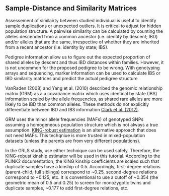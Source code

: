 ## Sample-Distance and Similarity Matrices

Assessement of similairty between studied individual is useful to identify sample duplications or unexpected outliers. It is critical to adjust for hidden population structure.
A pairwise similarity can be calculated by counting the alleles descended from a common ancestor (i.e. identity by descent; IBD) and/or alleles that are the same, irrespective of whether they are inherited from a recent ancestor (i.e. identity by state; IBS).

Pedigree information allow us to figure out the expected proportion of shared alleles by descent and thus IBD distances within families. However, it is not uncommon for the proposed pedigree to be wrong. With genotyping arrays and sequencing, marker information can be used to calculate IBS or IBD similarity matrices and predict the actual pedigree structure 

VanRaden (2008) and Yang et al. (2010) described the genomic relationship matrix (GRM) as a a covariance matrix which uses identical by state (IBS) information scaled by the allele frequencies, as shared rare alleles are more likely to be IBD than common alleles. These methods do not explicitly differentiate between IBD and IBS information [Clark et al. (2012)](https://rune.une.edu.au/web/handle/1959.11/14477).

GRM uses the minor allele frequencies (MAFs) of genotyped SNPs assuming a homogeneous population structure which is not always a true assumption. [KING-robust estimation](https://www.ncbi.nlm.nih.gov/pubmed/20926424) is an alternative approach that does not need MAFs. This techqniue is more trusted in mixed-population datasets (unless the parents are from very different populations).


In the GRLS study, use either technique can be used safely. Therefore, the KING-robust kinship estimator will be used in this tutorial.
According to the PLINK2 documentation, the KING kinship coefficients are scaled such that duplicate samples have a kinship of 0.5. 
Accordingly, first-degree relations (parent-child, full siblings) correspond to ~0.25, second-degree relations correspond to ~0.125, etc. 
It is conventional to use a cutoff of ~0.354 (the geometric mean of 0.5 and 0.25) to screen for monozygotic twins and duplicate samples, ~0.177 to add first-degree relations, etc.

